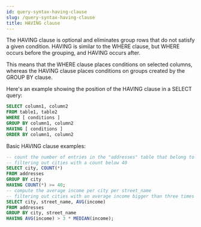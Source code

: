 ```yaml
---
id: query-syntax-having-clause
slug: /query-syntax-having-clause
title: HAVING clause
---
```


The HAVING clause is optional and eliminates group rows that do not satisfy a given condition. HAVING is similar to the WHERE clause, but WHERE occurs before the grouping, and HAVING occurs after. 

This means that the WHERE clause places conditions on selected columns, whereas the HAVING clause places conditions on groups created by the GROUP BY clause.

Here's an example showing the position of the HAVING clause in a SELECT query:

```sql
SELECT column1, column2
FROM table1, table2
WHERE [ conditions ]
GROUP BY column1, column2
HAVING [ conditions ]
ORDER BY column1, column2
```

Basic HAVING clause examples:

```sql
-- count the number of entries in the "addresses" table that belong to each different city
-- filtering out cities with a count below 40
SELECT city, COUNT(*)
FROM addresses
GROUP BY city
HAVING COUNT(*) >= 40;
-- compute the average income per city per street_name
-- filtering out cities with an average income bigger than three times the median income
SELECT city, street_name, AVG(income)
FROM addresses
GROUP BY city, street_name
HAVING AVG(income) > 3 * MEDIAN(income);
```
